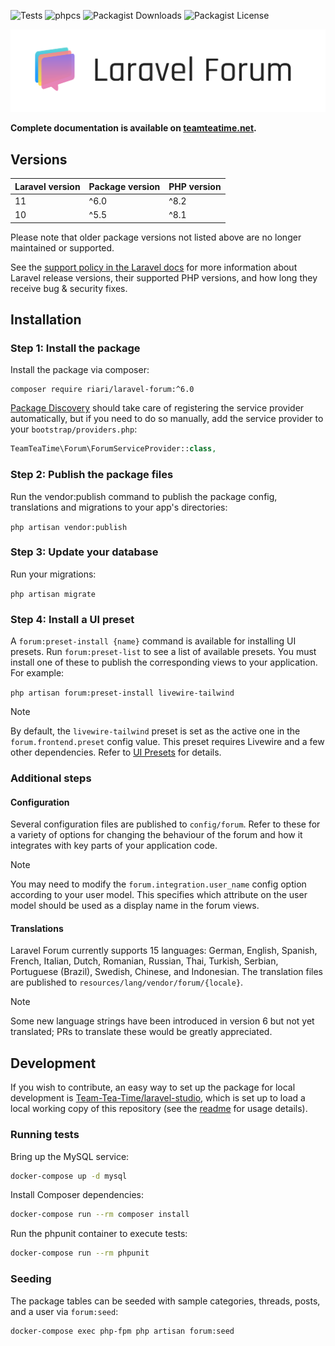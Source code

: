 ![Tests](https://github.com/Team-Tea-Time/laravel-forum/actions/workflows/tests.yml/badge.svg) ![phpcs](https://github.com/Team-Tea-Time/laravel-forum/actions/workflows/phpcs.yml/badge.svg) ![Packagist Downloads](https://img.shields.io/packagist/dm/riari/laravel-forum) ![Packagist License](https://img.shields.io/packagist/l/riari/laravel-forum)

![Laravel Forum Logo](./logo.png)

**Complete documentation is available on [teamteatime.net](https://www.teamteatime.net/).**

## Versions

| **Laravel version** | **Package version** | **PHP version** |
|---------------------|---------------------|-----------------|
| 11                  | ^6.0                | ^8.2            |
| 10                  | ^5.5                | ^8.1            |

Please note that older package versions not listed above are no longer maintained or supported.

See the [support policy in the Laravel docs](https://laravel.com/docs/11.x/releases#support-policy) for more information about Laravel release versions, their supported PHP versions, and how long they receive bug & security fixes.

## Installation

### Step 1: Install the package

Install the package via composer:

```
composer require riari/laravel-forum:^6.0
```

[Package Discovery](https://laravel.com/docs/11.x/packages#package-discovery) should take care of registering the service provider automatically, but if you need to do so manually, add the service provider to your `bootstrap/providers.php`:

```php
TeamTeaTime\Forum\ForumServiceProvider::class,
```

### Step 2: Publish the package files

Run the vendor:publish command to publish the package config, translations and migrations to your app's directories:

`php artisan vendor:publish`

### Step 3: Update your database

Run your migrations:

`php artisan migrate`

### Step 4: Install a UI preset

A `forum:preset-install {name}` command is available for installing UI presets. Run `forum:preset-list` to see a list of available presets. You must install one of these to publish the corresponding views to your application. For example:

`php artisan forum:preset-install livewire-tailwind`

> [!NOTE]  
> By default, the `livewire-tailwind` preset is set as the active one in the `forum.frontend.preset` config value. This preset requires Livewire and a few other dependencies. Refer to [UI Presets](https://www.teamteatime.net/docs/laravel-forum/6.x/front-end/ui-presets) for details.

### Additional steps

#### Configuration

Several configuration files are published to `config/forum`. Refer to these for a variety of options for changing the behaviour of the forum and how it integrates with key parts of your application code.

> [!NOTE]  
> You may need to modify the `forum.integration.user_name` config option according to your user model. This specifies which attribute on the user model should be used as a display name in the forum views.

#### Translations

Laravel Forum currently supports 15 languages: German, English, Spanish, French, Italian, Dutch, Romanian, Russian, Thai, Turkish, Serbian, Portuguese (Brazil), Swedish, Chinese, and Indonesian. The translation files are published to `resources/lang/vendor/forum/{locale}`.

> [!NOTE]  
> Some new language strings have been introduced in version 6 but not yet translated; PRs to translate these would be greatly appreciated.

## Development

If you wish to contribute, an easy way to set up the package for local development is [Team-Tea-Time/laravel-studio](https://github.com/Team-Tea-Time/laravel-studio), which is set up to load a local working copy of this repository (see the [readme](https://github.com/Team-Tea-Time/laravel-studio/blob/11.x/readme.md#usage) for usage details).

### Running tests

Bring up the MySQL service:

```bash
docker-compose up -d mysql
```

Install Composer dependencies:

```bash
docker-compose run --rm composer install
```

Run the phpunit container to execute tests:

```bash
docker-compose run --rm phpunit
```

### Seeding

The package tables can be seeded with sample categories, threads, posts, and a user via `forum:seed`:

```bash
docker-compose exec php-fpm php artisan forum:seed
```
